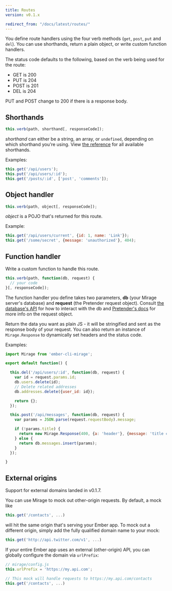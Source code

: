 ```yaml
---
title: Routes
version: v0.1.x

redirect_from: "/docs/latest/routes/"
---
```


You define route handlers using the four verb methods (`get`, `post`, `put` and `del`). You can use shorthands, return a plain object, or write custom function handlers.

The status code defaults to the following, based on the verb being used for the route:

  - GET is 200
  - PUT is 204
  - POST is 201
  - DEL is 204

PUT and POST change to 200 if there is a response body.

## Shorthands

```js
this.verb(path, shorthand[, responseCode]);
```

*shorthand* can either be a string, an array, or `undefined`, depending on which shorthand you're using. View [the reference](../shorthands) for all available shorthands.

Examples:

```js
this.get('/api/users');
this.put('/api/users/:id');
this.get('/posts/:id', ['post', 'comments']);
```

## Object handler

```js
this.verb(path, object[, responseCode]);
```

*object* is a POJO that's returned for this route.

Example:

```js
this.get('/api/users/current', {id: 1, name: 'Link'});
this.get('/some/secret', {message: 'unauthorized'}, 404);
```

## Function handler

Write a custom function to handle this route.

```js
this.verb(path, function(db, request) {
  // your code
}[, responseCode]);
```

The function handler you define takes two parameters, **db** (your Mirage server's database) and **request** (the Pretender request object). Consult [the database's API](../database) for how to interact with the db and [Pretender's docs](https://github.com/trek/pretender) for more info on the request object.

Return the data you want as plain JS - it will be stringified and sent as the response body of your request. You can also return an instance of `Mirage.Response` to dynamically set headers and the status code.

Examples:

```js
import Mirage from 'ember-cli-mirage';

export default function() {

  this.del('/api/users/:id', function(db, request) {
    var id = request.params.id;
    db.users.delete(id);
    // Delete related addresses
    db.addresses.delete({user_id: id});

    return {};
  });

  this.post('/api/messages', function(db, request) {
    var params = JSON.parse(request.requestBody).message;

    if (!params.title) {
      return new Mirage.Response(400, {a: 'header'}, {message: 'title cannot be blank'});
    } else {
      return db.messages.insert(params);
    }
  });

}
```

## External origins

<aside class='Docs-page__aside'>
  <p>Support for external domains landed in v0.1.7.</p>
</aside>

You can use Mirage to mock out other-origin requests. By default, a mock like

```js
this.get('/contacts', ...)
```

will hit the same origin that's serving your Ember app. To mock out a different origin, simply add the fully qualified domain name to your mock:

```js
this.get('http://api.twitter.com/v1', ...)
```

If your entire Ember app uses an external (other-origin) API, you can globally configure the domain via `urlPrefix`:

```js
// mirage/config.js
this.urlPrefix = 'https://my.api.com';

// This mock will handle requests to https://my.api.com/contacts
this.get('/contacts', ...)
```
